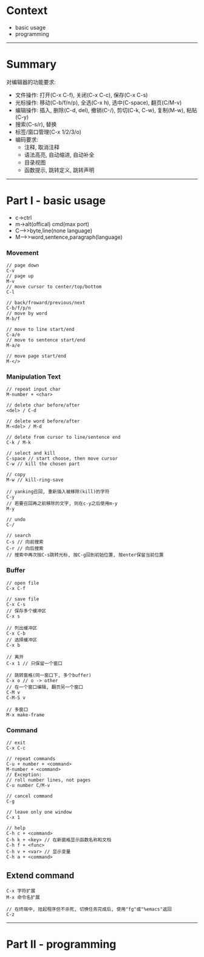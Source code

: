 # Context
- basic usage
- programming

---
# Summary
对编辑器的功能要求:
- 文件操作: 打开(C-x C-f), 关闭(C-x C-c), 保存(C-x C-s)
- 光标操作: 移动(C-b/f/n/p), 全选(C-x h), 选中(C-space), 翻页(C/M-v)
- 编辑操作: 插入, 删除(C-d, del), 撤销(C-/), 剪切(C-k, C-w), 复制(M-w), 粘贴(C-y)
- 搜索(C-s/r), 替换
- 标签/窗口管理(C-x 1/2/3/o)
- 编码要求:
    - 注释, 取消注释
    - 语法高亮, 自动缩进, 自动补全
    - 目录视图
    - 函数提示, 跳转定义, 跳转声明

---
# Part I - basic usage
- c->ctrl 
- m->alt(offical) cmd(max port)
- C-->>byte,line(none language)
- M-->>word,sentence,paragraph(language)

### Movement
```
// page down
C-v 
// page up
M-v
// move cursor to center/top/bottom
C-l

// back/froward/previous/next
C-b/f/p/n
// move by word
M-b/f

// move to line start/end
C-a/e
// move to sentence start/end
M-a/e

// move page start/end
M-</>
```

### Manipulation Text
```
// repeat input char
M-number + <char>

// delete char before/after
<del> / C-d

// delete word before/after
M-<del> / M-d

// delete from cursor to line/sentence end
C-k / M-k
 
// select and kill
C-space // start choose, then move cursor
C-w // kill the chosen part

// copy
M-w // kill-ring-save

// yanking召回, 重新插入被移除(kill)的字符
C-y
// 若要召回再之前移除的文字, 则在c-y之后使用m-y
M-y

// undo
C-/

// search
C-s // 向前搜索
C-r // 向后搜索
// 搜索中再次按C-s跳转光标, 按C-g回到初始位置, 按enter保留当前位置
```

### Buffer
```
// open file
C-x C-f

// save file
C-x C-s
// 保存多个缓冲区
C-x s

// 列出缓冲区
C-x C-b
// 选择缓冲区
C-x b

// 离开
C-x 1 // 只保留一个窗口

// 跳转窗格(同一窗口下, 多个buffer)
C-x o // o -> other
// 在一个窗口编辑, 翻页另一个窗口
C-M v
C-M-S v

// 多窗口
M-x make-frame
```

### Command
```
// exit
C-x C-c

// repeat commands
C-u + number + <command>
M-number + <command>
// Exception: 
// roll number lines, not pages
C-u number C/M-v

// cancel command
C-g

// leave only one window
C-x 1

// help
C-h c + <command>
C-h k + <key> // 在新窗格显示函数名称和文档
C-h f + <func>
C-h v + <var> // 显示变量
C-h a + <command>
```

## Extend command
```
C-x 字符扩展
M-x 命令名扩展

// 在终端中, 挂起程序但不杀死, 切换任务完成后, 使用"fg"或"%emacs"返回
C-z
```

---
# Part II - programming
